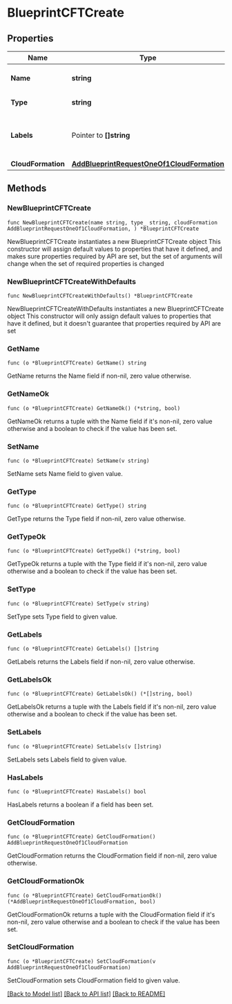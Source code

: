 # BlueprintCFTCreate

## Properties

Name | Type | Description | Notes
------------ | ------------- | ------------- | -------------
**Name** | **string** | A name for the blueprint | 
**Type** | **string** | Blueprint Type | 
**Labels** | Pointer to **[]string** | Array of label strings, can be used for filtering. | [optional] 
**CloudFormation** | [**AddBlueprintRequestOneOf1CloudFormation**](AddBlueprintRequestOneOf1CloudFormation.md) |  | 

## Methods

### NewBlueprintCFTCreate

`func NewBlueprintCFTCreate(name string, type_ string, cloudFormation AddBlueprintRequestOneOf1CloudFormation, ) *BlueprintCFTCreate`

NewBlueprintCFTCreate instantiates a new BlueprintCFTCreate object
This constructor will assign default values to properties that have it defined,
and makes sure properties required by API are set, but the set of arguments
will change when the set of required properties is changed

### NewBlueprintCFTCreateWithDefaults

`func NewBlueprintCFTCreateWithDefaults() *BlueprintCFTCreate`

NewBlueprintCFTCreateWithDefaults instantiates a new BlueprintCFTCreate object
This constructor will only assign default values to properties that have it defined,
but it doesn't guarantee that properties required by API are set

### GetName

`func (o *BlueprintCFTCreate) GetName() string`

GetName returns the Name field if non-nil, zero value otherwise.

### GetNameOk

`func (o *BlueprintCFTCreate) GetNameOk() (*string, bool)`

GetNameOk returns a tuple with the Name field if it's non-nil, zero value otherwise
and a boolean to check if the value has been set.

### SetName

`func (o *BlueprintCFTCreate) SetName(v string)`

SetName sets Name field to given value.


### GetType

`func (o *BlueprintCFTCreate) GetType() string`

GetType returns the Type field if non-nil, zero value otherwise.

### GetTypeOk

`func (o *BlueprintCFTCreate) GetTypeOk() (*string, bool)`

GetTypeOk returns a tuple with the Type field if it's non-nil, zero value otherwise
and a boolean to check if the value has been set.

### SetType

`func (o *BlueprintCFTCreate) SetType(v string)`

SetType sets Type field to given value.


### GetLabels

`func (o *BlueprintCFTCreate) GetLabels() []string`

GetLabels returns the Labels field if non-nil, zero value otherwise.

### GetLabelsOk

`func (o *BlueprintCFTCreate) GetLabelsOk() (*[]string, bool)`

GetLabelsOk returns a tuple with the Labels field if it's non-nil, zero value otherwise
and a boolean to check if the value has been set.

### SetLabels

`func (o *BlueprintCFTCreate) SetLabels(v []string)`

SetLabels sets Labels field to given value.

### HasLabels

`func (o *BlueprintCFTCreate) HasLabels() bool`

HasLabels returns a boolean if a field has been set.

### GetCloudFormation

`func (o *BlueprintCFTCreate) GetCloudFormation() AddBlueprintRequestOneOf1CloudFormation`

GetCloudFormation returns the CloudFormation field if non-nil, zero value otherwise.

### GetCloudFormationOk

`func (o *BlueprintCFTCreate) GetCloudFormationOk() (*AddBlueprintRequestOneOf1CloudFormation, bool)`

GetCloudFormationOk returns a tuple with the CloudFormation field if it's non-nil, zero value otherwise
and a boolean to check if the value has been set.

### SetCloudFormation

`func (o *BlueprintCFTCreate) SetCloudFormation(v AddBlueprintRequestOneOf1CloudFormation)`

SetCloudFormation sets CloudFormation field to given value.



[[Back to Model list]](../README.md#documentation-for-models) [[Back to API list]](../README.md#documentation-for-api-endpoints) [[Back to README]](../README.md)



